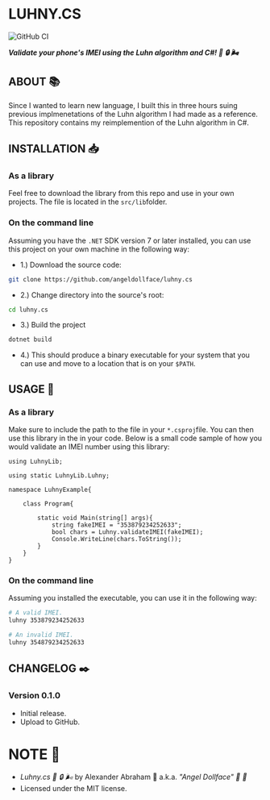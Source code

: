 # LUHNY.CS

![GitHub CI](https://github.com/angeldollface/luhny.cs/actions/workflows/csharp.yml/badge.svg)

***Validate your phone's IMEI using the Luhn algorithm and C#! :iphone: :lock: :wind_face:***

## ABOUT :books:

Since I wanted to learn  new language, I built this in three hours suing previous implmenetations of the Luhn algorithm I had made as a reference. This repository contains my reimplemention of the Luhn algorithm in C#.

## INSTALLATION :inbox_tray:

### As a library

Feel free to download the library from this repo and use in your own projects. The file is located in the `src/lib`folder.

### On the command line

Assuming you have the `.NET` SDK version 7 or later installed, you can use this project on your own machine in the following way:

- 1.) Download the source code:

```bash
git clone https://github.com/angeldollface/luhny.cs
```

- 2.) Change directory into the source's root:

```bash
cd luhny.cs
```

- 3.) Build the project

```bash
dotnet build
```

- 4.) This should produce a binary executable for your system that you can use and move to a location that is on your `$PATH`.

## USAGE :hammer:

### As a library

Make sure to include the path to the file in your `*.csproj`file.
You can then use this library in the in your code. Below is a small code sample of how you would validate an IMEI number using this library:

```Csharp
using LuhnyLib;

using static LuhnyLib.Luhny;

namespace LuhnyExample{

    class Program{

        static void Main(string[] args){
            string fakeIMEI = "353879234252633";
            bool chars = Luhny.validateIMEI(fakeIMEI);
            Console.WriteLine(chars.ToString());
        }
    }
}
```

### On the command line

Assuming you installed the executable, you can use it in the following way:

```bash
# A valid IMEI.
luhny 353879234252633
```

```bash
# An invalid IMEI.
luhny 354879234252633
```

## CHANGELOG :black_nib:

### Version 0.1.0

- Initial release.
- Upload to GitHub.

# NOTE :scroll:

- *Luhny.cs :iphone: :lock: :wind_face:* by Alexander Abraham :black_heart: a.k.a. *"Angel Dollface" :dolls: :ribbon:*
- Licensed under the MIT license.
